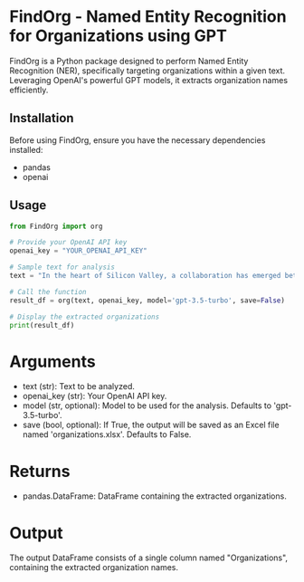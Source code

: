 # FindOrg - Named Entity Recognition for Organizations using GPT

FindOrg is a Python package designed to perform Named Entity Recognition (NER), specifically targeting organizations within a given text. Leveraging OpenAI's powerful GPT models, it extracts organization names efficiently.

## Installation
Before using FindOrg, ensure you have the necessary dependencies installed:

- pandas
- openai

## Usage
```python
from FindOrg import org

# Provide your OpenAI API key
openai_key = "YOUR_OPENAI_API_KEY"

# Sample text for analysis
text = "In the heart of Silicon Valley, a collaboration has emerged between global tech giants such as Google, Apple, and Facebook, aiming to revolutionize the digital landscape."

# Call the function
result_df = org(text, openai_key, model='gpt-3.5-turbo', save=False)

# Display the extracted organizations
print(result_df)
```

# Arguments
* text (str): Text to be analyzed.
* openai_key (str): Your OpenAI API key.
* model (str, optional): Model to be used for the analysis. Defaults to 'gpt-3.5-turbo'.
* save (bool, optional): If True, the output will be saved as an Excel file named 'organizations.xlsx'. Defaults to False.

# Returns
* pandas.DataFrame: DataFrame containing the extracted organizations.

# Output
The output DataFrame consists of a single column named "Organizations", containing the extracted organization names.
